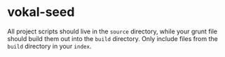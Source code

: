 vokal-seed
==========

All project scripts should live in the `source` directory, while your grunt file should build them out into the `build` directory.  Only include files from the `build` directory in your `index`.